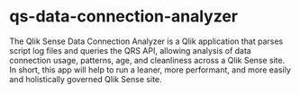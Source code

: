 # qs-data-connection-analyzer
The Qlik Sense Data Connection Analyzer is a Qlik application that parses script log files and queries the QRS API, allowing analysis of data connection usage, patterns, age, and cleanliness across a Qlik Sense site. In short, this app will help to run a leaner, more performant, and more easily and holistically governed Qlik Sense site.
